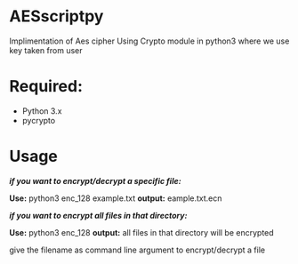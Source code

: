 # AESscriptpy
Implimentation of Aes cipher Using Crypto module in python3 where we use key taken from user

# Required:
- Python 3.x
- pycrypto

# Usage
***if you want to encrypt/decrypt a specific file:***

**Use:** python3 enc_128 example.txt
**output:** eample.txt.ecn

***if you want to encrypt all files in that directory:***

**Use:** python3 enc_128
**output:** all files in that directory will be encrypted

give the filename as command line argument to encrypt/decrypt a file
